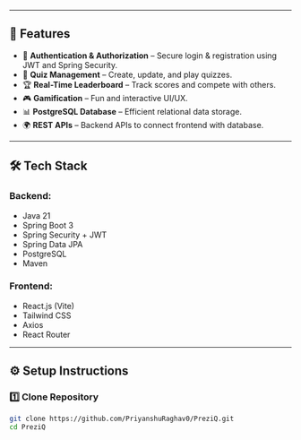 
---

## 🚀 Features
- 🔐 **Authentication & Authorization** – Secure login & registration using JWT and Spring Security.  
- 📝 **Quiz Management** – Create, update, and play quizzes.  
- 🏆 **Real-Time Leaderboard** – Track scores and compete with others.  
- 🎮 **Gamification** – Fun and interactive UI/UX.  
- 📊 **PostgreSQL Database** – Efficient relational data storage.  
- 🌍 **REST APIs** – Backend APIs to connect frontend with database.

---

## 🛠️ Tech Stack
### Backend:
- Java 21
- Spring Boot 3
- Spring Security + JWT
- Spring Data JPA
- PostgreSQL
- Maven

### Frontend:
- React.js (Vite)
- Tailwind CSS
- Axios
- React Router

---

## ⚙️ Setup Instructions

### 1️⃣ Clone Repository
```bash
git clone https://github.com/PriyanshuRaghav0/PreziQ.git
cd PreziQ
